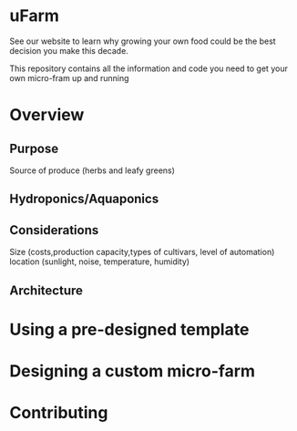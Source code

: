 # uFarm
See our website to learn why growing your own food could be the best decision you make this decade.

This repository contains all the information and code you need to get your own micro-fram up and running

# Overview
## Purpose
Source of produce (herbs and leafy greens)
## Hydroponics/Aquaponics
## Considerations
Size (costs,production capacity,types of cultivars, level of automation)
location (sunlight, noise, temperature, humidity)
## Architecture


# Using a pre-designed template

# Designing a custom micro-farm

# Contributing
